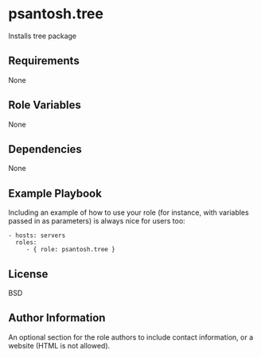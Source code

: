 psantosh.tree
=========

Installs tree package

Requirements
------------

None

Role Variables
--------------

None

Dependencies
------------

None

Example Playbook
----------------

Including an example of how to use your role (for instance, with variables passed in as parameters) is always nice for users too:

    - hosts: servers
      roles:
         - { role: psantosh.tree }

License
-------

BSD

Author Information
------------------

An optional section for the role authors to include contact information, or a website (HTML is not allowed).

